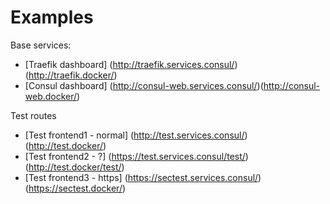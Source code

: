 # Examples

Base services:

- [Traefik dashboard] (http://traefik.services.consul/)(http://traefik.docker/)
- [Consul dashboard] (http://consul-web.services.consul/)(http://consul-web.docker/)

Test routes

- [Test frontend1 - normal] (http://test.services.consul/)(http://test.docker/)
- [Test frontend2 - ?] (https://test.services.consul/test/)(http://test.docker/test/)
- [Test frontend3 - https] (https://sectest.services.consul/)(https://sectest.docker/)

